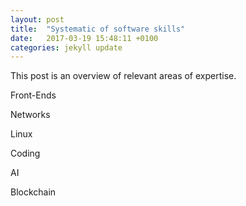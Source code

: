 ```yaml
---
layout: post
title:  "Systematic of software skills"
date:   2017-03-19 15:48:11 +0100
categories: jekyll update
---
```


This post is an overview of relevant areas of expertise.

Front-Ends

Networks

Linux

Coding

AI

Blockchain
